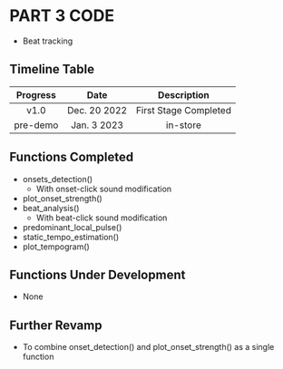# PART 3 CODE #

* Beat tracking

## Timeline Table ##

| Progress |     Date     |       Description     |
|   :---:  |     :---:    |          :---:        |
|   v1.0   | Dec. 20 2022 | First Stage Completed |
| pre-demo | Jan. 3 2023  |        in-store       |

## Functions Completed ##

* onsets_detection()
  * With onset-click sound modification
* plot_onset_strength()
* beat_analysis()
  * With beat-click sound modification
* predominant_local_pulse()
* static_tempo_estimation()
* plot_tempogram()

## Functions Under Development ##

* None

## Further Revamp ##

* To combine onset_detection() and plot_onset_strength() as a single function
